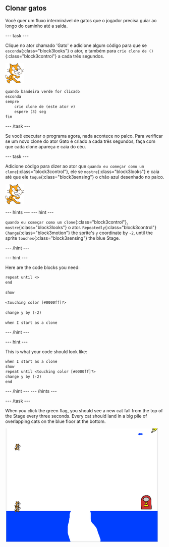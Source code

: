 ## Clonar gatos

Você quer um fluxo interminável de gatos que o jogador precisa guiar ao longo do caminho até a saída.

\--- task \---

Clique no ator chamado 'Gato' e adicione algum código para que se `esconda`{:class="block3looks"} o ator, e também para `crie clone de ()`{:class="block3control"} a cada três segundos.

![Cat sprite](images/cat-sprite.png)

```blocks3
quando bandeira verde for clicado
esconda
sempre
    crie clone de (este ator v)
    espere (3) seg
fim
```

\--- /task \---

Se você executar o programa agora, nada acontece no palco. Para verificar se um novo clone do ator Gato é criado a cada três segundos, faça com que cada clone apareça e caia do céu.

\--- task \---

Adicione código para dizer ao ator que `quando eu começar como um clone`{:class="block3control"}, ele se `mostre`{:class="block3looks"} e caia até que ele `toque`{:class="block3sensing"} o chão azul desenhado no palco.

![Cat sprite](images/cat-sprite.png)

\--- hints \--- \--- hint \---

`quando eu começar como um clone`{:class="block3control"}, `mostre`{:class="block3looks"} o ator. `Repeatedly`{:class="block3control"} `Change`{:class="block3motion"} the sprite's `y` coordinate by `-2`, until the sprite `touches`{:class="block3sensing"} the blue Stage.

\--- /hint \---

\--- hint \---

Here are the code blocks you need:

```blocks3
repeat until <>
end

show

<touching color [#0000ff]?>

change y by (-2)

when I start as a clone
```

\--- /hint \---

\--- hint \---

This is what your code should look like:

```blocks3
when I start as a clone
show
repeat until <touching color [#0000ff]?>
change y by (-2)
end
```

\--- /hint \--- \--- /hints \---

\--- /task \---

When you click the green flag, you should see a new cat fall from the top of the Stage every three seconds. Every cat should land in a big pile of overlapping cats on the blue floor at the bottom.

![Falling cats](images/falling-cats.png)